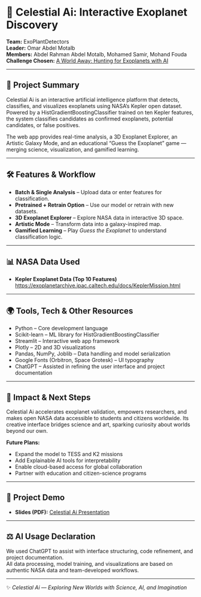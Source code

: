 # 🌌 Celestial Ai: Interactive Exoplanet Discovery

**Team:** ExoPlantDetectors  
**Leader:** Omar Abdel Motalb  
**Members:** Abdel Rahman Abdel Motalb, Mohamed Samir, Mohand Fouda  
**Challenge Chosen:** [A World Away: Hunting for Exoplanets with AI](https://www.spaceappschallenge.org/2025/challenges/a-world-away-hunting-for-exoplanets-with-ai/)

---

## 🚀 Project Summary
Celestial Ai is an interactive artificial intelligence platform that detects, classifies, and visualizes exoplanets using NASA’s Kepler open dataset.  
Powered by a HistGradientBoostingClassifier trained on ten Kepler features, the system classifies candidates as confirmed exoplanets, potential candidates, or false positives.  

The web app provides real-time analysis, a 3D Exoplanet Explorer, an Artistic Galaxy Mode, and an educational “Guess the Exoplanet” game — merging science, visualization, and gamified learning.  

---

## 🛠 Features & Workflow
- **Batch & Single Analysis** – Upload data or enter features for classification.  
- **Pretrained + Retrain Option** – Use our model or retrain with new datasets.  
- **3D Exoplanet Explorer** – Explore NASA data in interactive 3D space.  
- **Artistic Mode** – Transform data into a galaxy-inspired map.  
- **Gamified Learning** – Play *Guess the Exoplanet* to understand classification logic.  

---

## 📊 NASA Data Used
- **Kepler Exoplanet Data (Top 10 Features)**  
  https://exoplanetarchive.ipac.caltech.edu/docs/KeplerMission.html  

---

## 🌍 Tools, Tech & Other Resources
- Python – Core development language  
- Scikit-learn – ML library for HistGradientBoostingClassifier  
- Streamlit – Interactive web app framework  
- Plotly – 2D and 3D visualizations  
- Pandas, NumPy, Joblib – Data handling and model serialization  
- Google Fonts (Orbitron, Space Grotesk) – UI typography  
- ChatGPT – Assisted in refining the user interface and project documentation  

---

## 🎯 Impact & Next Steps
Celestial Ai accelerates exoplanet validation, empowers researchers, and makes open NASA data accessible to students and citizens worldwide. Its creative interface bridges science and art, sparking curiosity about worlds beyond our own.  

**Future Plans:**  
- Expand the model to TESS and K2 missions  
- Add Explainable AI tools for interpretability  
- Enable cloud-based access for global collaboration  
- Partner with education and citizen-science programs  

---

## 📑 Project Demo
- **Slides (PDF):** [Celestial Ai Presentation](docs/Celestial_Ai_Presentation.pdf)   

---

## ⚖️ AI Usage Declaration
We used ChatGPT to assist with interface structuring, code refinement, and project documentation.  
All data processing, model training, and visualizations are based on authentic NASA data and team-developed workflows.  

---

✨ *Celestial Ai — Exploring New Worlds with Science, AI, and Imagination*
